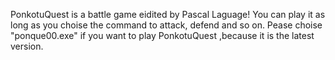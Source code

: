 PonkotuQuest is a battle game eidited by Pascal Laguage!
You can play it as long as you choise the command to attack, defend and so on.
Pease choise "ponque00.exe" if you want to play PonkotuQuest ,because it is the latest version.


